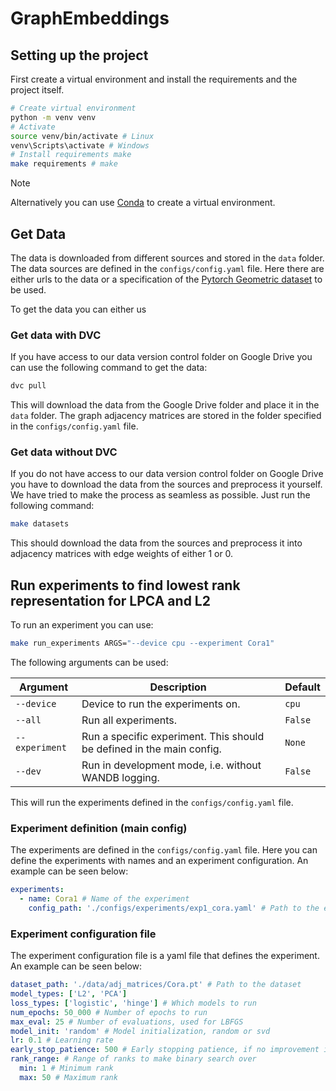 # GraphEmbeddings


## Setting up the project
First create a virtual environment and install the requirements and the project itself.

```bash
# Create virtual environment
python -m venv venv
# Activate 
source venv/bin/activate # Linux
venv\Scripts\activate # Windows
# Install requirements make
make requirements # make
```

> [!NOTE]
> Alternatively you can use [Conda](https://docs.conda.io/en/latest/) to create a virtual environment.




## Get Data
The data is downloaded from different sources and stored in the `data` folder.
The data sources are defined in the `configs/config.yaml` file. Here there are either urls to the data or a specification of the [Pytorch Geometric dataset](https://pytorch-geometric.readthedocs.io/en/latest/cheatsheet/data_cheatsheet.html) to be used.

To get the data you can either us

### Get data with DVC
If you have access to our data version control folder on Google Drive you can use the following command to get the data:
```bash
dvc pull
```
This will download the data from the Google Drive folder and place it in the `data` folder. The graph adjacency matrices are stored in the folder specified in the `configs/config.yaml` file.

### Get data without DVC
If you do not have access to our data version control folder on Google Drive you have to download the data from the sources and preprocess it yourself. We have tried to make the process as seamless as possible. 
Just run the following command:
```bash
make datasets
```
This should download the data from the sources and preprocess it into adjacency matrices with edge weights of either 1 or 0.


## Run experiments to find lowest rank representation for LPCA and L2
To run an experiment you can use:
```bash
make run_experiments ARGS="--device cpu --experiment Cora1"
```
The following arguments can be used:
<!-- Create table with args -->
| Argument | Description | Default |
| --- | --- | --- |
| `--device` | Device to run the experiments on. | `cpu` |
| `--all` | Run all experiments. | `False` |
| `--experiment` | Run a specific experiment. This should be defined in the main config. | `None` |
| `--dev` | Run in development mode, i.e. without WANDB logging. | `False` |

This will run the experiments defined in the `configs/config.yaml` file.

### Experiment definition (main config)
The experiments are defined in the `configs/config.yaml` file. Here you can define the experiments with names and an experiment configuration. An example can be seen below:
```yaml
experiments:
  - name: Cora1 # Name of the experiment
    config_path: './configs/experiments/exp1_cora.yaml' # Path to the experiment configuration file
```

### Experiment configuration file
The experiment configuration file is a yaml file that defines the experiment. An example can be seen below:
```yaml
dataset_path: './data/adj_matrices/Cora.pt' # Path to the dataset
model_types: ['L2', 'PCA']
loss_types: ['logistic', 'hinge'] # Which models to run
num_epochs: 50_000 # Number of epochs to run
max_eval: 25 # Number of evaluations, used for LBFGS
model_init: 'random' # Model initialization, random or svd
lr: 0.1 # Learning rate
early_stop_patience: 500 # Early stopping patience, if no improvement in loss after this number of consecutive epochs, stop
rank_range: # Range of ranks to make binary search over
  min: 1 # Minimum rank
  max: 50 # Maximum rank
```
